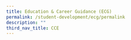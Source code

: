 ```yaml
---
title: Education & Career Guidance (ECG)
permalink: /student-development/ecg/permalink
description: ""
third_nav_title: CCE
---
```

